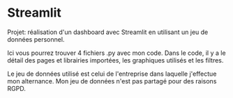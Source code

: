 # Streamlit

Projet: réalisation d'un dashboard avec Streamlit en utilisant un jeu de données personnel.

Ici vous pourrez trouver 4 fichiers .py avec mon code.
Dans le code, il y a le détail des pages et librairies importées, les graphiques utilisés et les filtres.

Le jeu de données utilisé est celui de l'entreprise dans laquelle j'effectue mon alternance.
Mon jeu de données n'est pas partagé pour des raisons RGPD.
